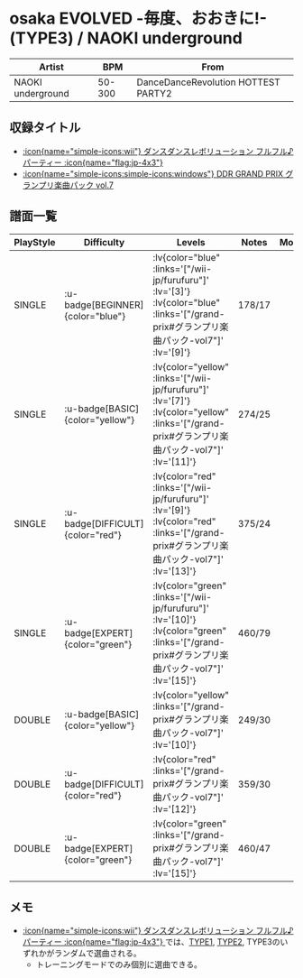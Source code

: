 # osaka EVOLVED -毎度、おおきに!- (TYPE3) / NAOKI underground

|Artist|BPM|From|
|------|---|----|
|NAOKI underground|50-300|DanceDanceRevolution HOTTEST PARTY2|

## 収録タイトル

- [ :icon{name="simple-icons:wii"} ダンスダンスレボリューション フルフル♪パーティー :icon{name="flag:jp-4x3"} ](/wii-jp/furufuru)
- [ :icon{name="simple-icons:simple-icons:windows"} DDR GRAND PRIX グランプリ楽曲パック vol.7](/grand-prix#グランプリ楽曲パック-vol7)

## 譜面一覧

|PlayStyle|Difficulty|Levels|Notes|Movie|
|---------|----------|------|-----|-----|
|SINGLE| :u-badge[BEGINNER]{color="blue"} | :lv{color="blue" :links='["/wii-jp/furufuru"]' :lv='[3]'}  :lv{color="blue" :links='["/grand-prix#グランプリ楽曲パック-vol7"]' :lv='[9]'} |178/17||
|SINGLE| :u-badge[BASIC]{color="yellow"} | :lv{color="yellow" :links='["/wii-jp/furufuru"]' :lv='[7]'}  :lv{color="yellow" :links='["/grand-prix#グランプリ楽曲パック-vol7"]' :lv='[11]'} |274/25||
|SINGLE| :u-badge[DIFFICULT]{color="red"} | :lv{color="red" :links='["/wii-jp/furufuru"]' :lv='[9]'}  :lv{color="red" :links='["/grand-prix#グランプリ楽曲パック-vol7"]' :lv='[13]'} |375/24||
|SINGLE| :u-badge[EXPERT]{color="green"} | :lv{color="green" :links='["/wii-jp/furufuru"]' :lv='[10]'}  :lv{color="green" :links='["/grand-prix#グランプリ楽曲パック-vol7"]' :lv='[15]'} |460/79||
|DOUBLE| :u-badge[BASIC]{color="yellow"} | :lv{color="yellow" :links='["/grand-prix#グランプリ楽曲パック-vol7"]' :lv='[10]'} |249/30||
|DOUBLE| :u-badge[DIFFICULT]{color="red"} | :lv{color="red" :links='["/grand-prix#グランプリ楽曲パック-vol7"]' :lv='[12]'} |359/30||
|DOUBLE| :u-badge[EXPERT]{color="green"} | :lv{color="green" :links='["/grand-prix#グランプリ楽曲パック-vol7"]' :lv='[15]'} |460/47||

## メモ

- [ :icon{name="simple-icons:wii"} ダンスダンスレボリューション フルフル♪パーティー :icon{name="flag:jp-4x3"} ](/wii-jp/furufuru)では、[TYPE1](/wii-jp/furufuru/osaka-evolved-type1), [TYPE2](/wii-jp/furufuru/osaka-evolved-type2), TYPE3のいずれかがランダムで選曲される。
  - トレーニングモードでのみ個別に選曲できる。
